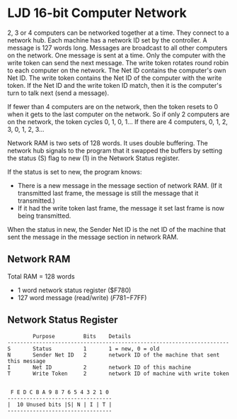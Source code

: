 LJD 16-bit Computer Network
===========================

2, 3 or 4 computers can be networked together at a time.
They connect to a network hub.
Each machine has a network ID set by the controller.
A message is 127 words long.
Messages are broadcast to all other computers on the network.
One message is sent at a time.
Only the computer with the write token can send the next message.
The write token rotates round robin to each computer on the network.
The Net ID contains the computer's own Net ID.
The write token contains the Net ID of the computer with the
write token.
If the Net ID and the write token ID match, then it is the computer's turn to
talk next (send a message).

If fewer than 4 computers are on the network, then the token resets to
0 when it gets to the last computer on the network.  So if only 2
computers are on the network, the token cycles 0, 1, 0, 1...  If there
are 4 computers, 0, 1, 2, 3, 0, 1, 2, 3...

Network RAM is two sets of 128 words.  It uses double buffering.
The network hub signals to the program
that it swapped the buffers by setting the
status (S) flag to new (1) in the Network Status register.

If the status is set to new, the program knows:
- There is a new message in the message section of network RAM.
  (If it transmitted last frame, the message
  is still the message that it transmitted.)
- If it had the write token last frame,
  the message it set last frame is now being transmitted.

When the status in new,
the Sender Net ID is the net ID of the machine that sent the message
in the message section in network RAM.


Network RAM
-----------

Total RAM = 128 words
- 1 word network status register ($F780)
- 127 word message (read/write) ($F781-$F7FF)


Network Status Register
-----------------------


```
        Purpose         Bits    Details
----------------------------------------------------------------------
S       Status          1       1 = new, 0 = old
N       Sender Net ID   2       network ID of the machine that sent this message
I       Net ID          2       network ID of this machine
T       Write Token     2       network ID of machine with write token


 F E D C B A 9 8 7 6 5 4 3 2 1 0
---------------------------------
|  10 Unused bits |S| N | I | T |
---------------------------------
```
